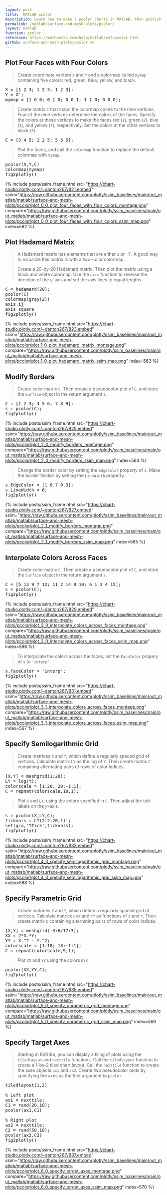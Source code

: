 ```yaml
---
layout: post
title:  MATLAB pcolor
description: Learn how to make 7 pcolor charts in MATLAB, then publish them to the Web with Plotly.
permalink: /matlab/surface-and-mesh-plots/pcolor/
layout: matlab
function: pcolor
reference: https://mathworks.com/help/matlab/ref/pcolor.html
github: surface-and-mesh-plots/pcolor.md
---
```


## Plot Four Faces with Four Colors

> Create coordinate vectors `X` and `Y` and a colormap called `mymap` containing five colors: red, green, blue, yellow, and black. 

<pre class="mcode">X = [1 2 3; 1 2 3; 1 2 3];
Y = X';
mymap = [1 0 0; 0 1 0; 0 0 1; 1 1 0; 0 0 0];</pre>
> Create matrix `C` that maps the colormap colors to the nine vertices. Four of the nine vertices determine the colors of the faces. Specify the colors at those vertices to make the faces red (`1`), green (`2`), blue (`3`), and yellow (`4`), respectively. Set the colors at the other vertices to black (`5`).

<pre class="mcode">C = [3 4 5; 1 2 5; 5 5 5];</pre>
> Plot the faces, and call the `colormap` function to replace the default colormap with `mymap`. 

<pre class="mcode">pcolor(X,Y,C)
colormap(mymap)
fig2plotly()</pre>
{% include posts/ssim_frame.html 
  src="https://chart-studio.plotly.com/~danton267/821.embed" 
  ssim="https://raw.githubusercontent.com/plotly/ssim_baselines/main/out_matlab/matlab/surface-and-mesh-plots/pcolor/plot_0_0_plot_four_faces_with_four_colors_montage.png" 
  compare="https://raw.githubusercontent.com/plotly/ssim_baselines/main/out_matlab/matlab/surface-and-mesh-plots/pcolor/plot_0_0_plot_four_faces_with_four_colors_ssim_map.png" 
  index=562
%}



<!--------------------- EXAMPLE BREAK ------------------------->

## Plot Hadamard Matrix

> A Hadamard matrix has elements that are either `1` or -1`. A good way to visualize this matrix is with a two-color colormap.

> Create a 20-by-20 Hadamard matrix. Then plot the matrix using a black and white colormap. Use the `axis` function to reverse the direction of the *y*-axis and set the axis lines to equal lengths.

<pre class="mcode">C = hadamard(20);
pcolor(C)
colormap(gray(2))
axis ij
axis square
fig2plotly()</pre>
{% include posts/ssim_frame.html 
  src="https://chart-studio.plotly.com/~danton267/823.embed" 
  ssim="https://raw.githubusercontent.com/plotly/ssim_baselines/main/out_matlab/matlab/surface-and-mesh-plots/pcolor/plot_1_0_plot_hadamard_matrix_montage.png" 
  compare="https://raw.githubusercontent.com/plotly/ssim_baselines/main/out_matlab/matlab/surface-and-mesh-plots/pcolor/plot_1_0_plot_hadamard_matrix_ssim_map.png" 
  index=563
%}



<!--------------------- EXAMPLE BREAK ------------------------->

## Modify Borders

> Create color matrix `C`. Then create a pseudocolor plot of `C`, and store the `Surface` object in the return argument `s`.

<pre class="mcode">C = [1 2 3; 4 5 6; 7 8 9];
s = pcolor(C);
fig2plotly()</pre>
{% include posts/ssim_frame.html 
  src="https://chart-studio.plotly.com/~danton267/825.embed" 
  ssim="https://raw.githubusercontent.com/plotly/ssim_baselines/main/out_matlab/matlab/surface-and-mesh-plots/pcolor/plot_2_0_modify_borders_montage.png" 
  compare="https://raw.githubusercontent.com/plotly/ssim_baselines/main/out_matlab/matlab/surface-and-mesh-plots/pcolor/plot_2_0_modify_borders_ssim_map.png" 
  index=564
%}

> Change the border color by setting the `EdgeColor` property of `s`. Make the border thicker by setting the `LineWidth` property.

<pre class="mcode">s.EdgeColor = [1 0.7 0.3];
s.LineWidth = 6;
fig2plotly()</pre>
{% include posts/ssim_frame.html 
  src="https://chart-studio.plotly.com/~danton267/827.embed" 
  ssim="https://raw.githubusercontent.com/plotly/ssim_baselines/main/out_matlab/matlab/surface-and-mesh-plots/pcolor/plot_2_1_modify_borders_montage.png" 
  compare="https://raw.githubusercontent.com/plotly/ssim_baselines/main/out_matlab/matlab/surface-and-mesh-plots/pcolor/plot_2_1_modify_borders_ssim_map.png" 
  index=565
%}



<!--------------------- EXAMPLE BREAK ------------------------->

## Interpolate Colors Across Faces

> Create color matrix `C`. Then create a pseudocolor plot of `C`, and store the `Surface` object in the return argument `s`. 

<pre class="mcode">C = [5 13 9 7 12; 11 2 14 8 10; 6 1 3 4 15];
s = pcolor(C);
fig2plotly()</pre>
{% include posts/ssim_frame.html 
  src="https://chart-studio.plotly.com/~danton267/829.embed" 
  ssim="https://raw.githubusercontent.com/plotly/ssim_baselines/main/out_matlab/matlab/surface-and-mesh-plots/pcolor/plot_3_0_interpolate_colors_across_faces_montage.png" 
  compare="https://raw.githubusercontent.com/plotly/ssim_baselines/main/out_matlab/matlab/surface-and-mesh-plots/pcolor/plot_3_0_interpolate_colors_across_faces_ssim_map.png" 
  index=566
%}

> To interpolate the colors across the faces, set the `FaceColor` propery of `s` to `'interp'`.

<pre class="mcode">s.FaceColor = 'interp';
fig2plotly()</pre>
{% include posts/ssim_frame.html 
  src="https://chart-studio.plotly.com/~danton267/831.embed" 
  ssim="https://raw.githubusercontent.com/plotly/ssim_baselines/main/out_matlab/matlab/surface-and-mesh-plots/pcolor/plot_3_1_interpolate_colors_across_faces_montage.png" 
  compare="https://raw.githubusercontent.com/plotly/ssim_baselines/main/out_matlab/matlab/surface-and-mesh-plots/pcolor/plot_3_1_interpolate_colors_across_faces_ssim_map.png" 
  index=567
%}



<!--------------------- EXAMPLE BREAK ------------------------->

## Specify Semilogarithmic Grid

> Create matrices `X` and `Y`, which define a regularly spaced grid of vertices. Calculate matrix `LY` as the log of `Y`. Then create matrix `C` containing alternating pairs of rows of color indices.

<pre class="mcode">[X,Y] = meshgrid(1:20);
LY = log(Y);
colorscale = [1:20; 20:-1:1];
C = repmat(colorscale,10,1);</pre>
> Plot `X` and `LY`, using the colors specified in `C`. Then adjust the tick labels on the *y*-axis.

<pre class="mcode">s = pcolor(X,LY,C);
tickvals = LY(2:2:20,1)';
set(gca,'YTick',tickvals);
fig2plotly()</pre>
{% include posts/ssim_frame.html 
  src="https://chart-studio.plotly.com/~danton267/833.embed" 
  ssim="https://raw.githubusercontent.com/plotly/ssim_baselines/main/out_matlab/matlab/surface-and-mesh-plots/pcolor/plot_4_0_specify_semilogarithmic_grid_montage.png" 
  compare="https://raw.githubusercontent.com/plotly/ssim_baselines/main/out_matlab/matlab/surface-and-mesh-plots/pcolor/plot_4_0_specify_semilogarithmic_grid_ssim_map.png" 
  index=568
%}



<!--------------------- EXAMPLE BREAK ------------------------->

## Specify Parametric Grid

> Create matrices `X` and `Y`, which define a regularly spaced grid of vertices. Calculate matrices `XX` and `YY` as functions of `X` and `Y`. Then create matrix `C` containing alternating pairs of rows of color indices.

<pre class="mcode">[X,Y] = meshgrid(-3:6/17:3);
XX = 2*X.*Y;
YY = X.^2 - Y.^2;
colorscale = [1:18; 18:-1:1];
C = repmat(colorscale,9,1);</pre>
> Plot `XX` and `YY` using the colors in `C`.

<pre class="mcode">pcolor(XX,YY,C);
fig2plotly()</pre>
{% include posts/ssim_frame.html 
  src="https://chart-studio.plotly.com/~danton267/835.embed" 
  ssim="https://raw.githubusercontent.com/plotly/ssim_baselines/main/out_matlab/matlab/surface-and-mesh-plots/pcolor/plot_5_0_specify_parametric_grid_montage.png" 
  compare="https://raw.githubusercontent.com/plotly/ssim_baselines/main/out_matlab/matlab/surface-and-mesh-plots/pcolor/plot_5_0_specify_parametric_grid_ssim_map.png" 
  index=569
%}



<!--------------------- EXAMPLE BREAK ------------------------->

## Specify Target Axes

> Starting in R2019b, you can display a tiling of plots using the `tiledlayout` and `nexttile` functions. Call the `tiledlayout` function to create a 1-by-2 tiled chart layout. Call the `nexttile` function to create the axes objects `ax1` and `ax2`. Create two pseudocolor plots by specifying the axes as the first argument to `pcolor`.

<pre class="mcode">tiledlayout(1,2)

% Left plot
ax1 = nexttile;
C1 = rand(20,10);
pcolor(ax1,C1)

% Right plot
ax2 = nexttile;
C2 = rand(50,10);
pcolor(ax2,C2)
fig2plotly()</pre>
{% include posts/ssim_frame.html 
  src="https://chart-studio.plotly.com/~danton267/837.embed" 
  ssim="https://raw.githubusercontent.com/plotly/ssim_baselines/main/out_matlab/matlab/surface-and-mesh-plots/pcolor/plot_6_0_specify_target_axes_montage.png" 
  compare="https://raw.githubusercontent.com/plotly/ssim_baselines/main/out_matlab/matlab/surface-and-mesh-plots/pcolor/plot_6_0_specify_target_axes_ssim_map.png" 
  index=570
%}



<!--------------------- EXAMPLE BREAK ------------------------->

